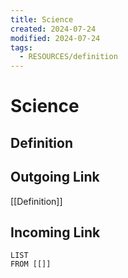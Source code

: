 ```yaml
---
title: Science
created: 2024-07-24
modified: 2024-07-24
tags:
  - RESOURCES/definition
---
```

# Science
## Definition

## Outgoing Link
[[Definition]]
## Incoming Link
```dataview
LIST
FROM [[]]
```
